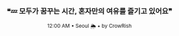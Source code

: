 <div align="center">

<br>

<h3>❝💤 모두가 꿈꾸는 시간, 혼자만의 여유를 즐기고 있어요❞</h3>

<sub>12:00 AM • Seoul 🌦️ • by CrowRish</sub>

<br>

</div>